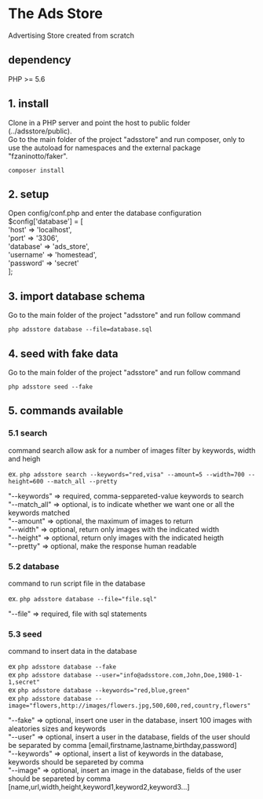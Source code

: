 # The Ads Store

Advertising Store created from scratch

## dependency

PHP >= 5.6

## 1. install

Clone in a PHP server and point the host to public folder (../adsstore/public).  
Go to the main folder of the project "adsstore" and run composer, only to use the autoload for namespaces and the external package "fzaninotto/faker".

`composer install`

## 2. setup

Open config/conf.php and enter the database configuration   
$config['database'] = [  
'host' => 'localhost',  
'port' => '3306',  
'database' => 'ads_store',  
'username' => 'homestead',  
'password' => 'secret'  
];  

## 3. import database schema

Go to the main folder of the project "adsstore" and run follow command

`php adsstore database --file=database.sql`

## 4. seed with fake data

Go to the main folder of the project "adsstore" and run follow command

`php adsstore seed --fake`

## 5. commands available

### 5.1 search

command search allow ask for a number of images filter by keywords, width and heigh

ex. `php adsstore search --keywords="red,visa" --amount=5 --width=700 --height=600 --match_all --pretty`

"--keywords" => required, comma-seppareted-value keywords to search  
"--match_all" => optional, is to indicate whether we want one or all the keywords matched  
"--amount" => optional, the maximum of images to return  
"--width" => optional, return only images with the indicated width  
"--height" => optional, return only images with the indicated heigth  
"--pretty" => optional, make the response human readable  

### 5.2 database

command to run script file in the database

ex. `php adsstore database --file="file.sql"`

"--file" => required, file with sql statements

### 5.3 seed

command to insert data in the database

ex `php adsstore database --fake`  
ex `php adsstore database --user="info@adsstore.com,John,Doe,1980-1-1,secret"`  
ex `php adsstore database --keywords="red,blue,green"`  
ex `php adsstore database --image="flowers,http://images/flowers.jpg,500,600,red,country,flowers"`  

"--fake" => optional, insert one user in the database, insert 100 images with aleatories sizes and keywords  
"--user" => optional, insert a user in the database, fields of the user should be separated by comma [email,firstname,lastname,birthday,password]  
"--keywords" => optional, insert a list of keywords in the database, keywords should be separeted by comma  
"--image" => optional, insert an image in the database, fields of the user should be separeted by comma [name,url,width,height,keyword1,keyword2,keyword3...]  
